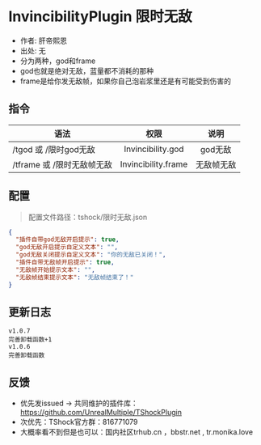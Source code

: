 # InvincibilityPlugin 限时无敌

- 作者: 肝帝熙恩
- 出处: 无
- 分为两种，god和frame
- god也就是绝对无敌，蓝量都不消耗的那种
- frame是给你发无敌帧，如果你自己泡岩浆里还是有可能受到伤害的


## 指令

| 语法                 |         权限          |  说明   |
|--------------------|:-------------------:|:-----:|
| /tgod 或 /限时god无敌   |  Invincibility.god  | god无敌 |
| /tframe 或 /限时无敌帧无敌 | Invincibility.frame | 无敌帧无敌 |

## 配置
> 配置文件路径：tshock/限时无敌.json
```json
{
  "插件自带god无敌开启提示": true,
  "god无敌开启提示自定义文本": "",
  "god无敌关闭提示自定义文本": "你的无敌已关闭！",
  "插件自带无敌帧开启提示": true,
  "无敌帧开始提示文本": "",
  "无敌帧结束提示文本": "无敌帧结束了！"
}
```

## 更新日志

```
v1.0.7
完善卸载函数+1
v1.0.6
完善卸载函数
```

## 反馈
- 优先发issued -> 共同维护的插件库：https://github.com/UnrealMultiple/TShockPlugin
- 次优先：TShock官方群：816771079
- 大概率看不到但是也可以：国内社区trhub.cn ，bbstr.net , tr.monika.love

